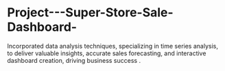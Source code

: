 # Project---Super-Store-Sale-Dashboard-
Incorporated data analysis techniques, specializing in time series analysis, to deliver valuable insights, accurate sales forecasting, and interactive dashboard creation, driving business success . 
